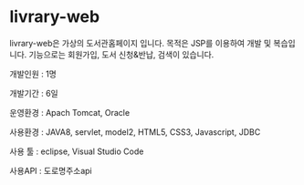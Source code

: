# livrary-web
livrary-web은 가상의 도서관홈페이지 입니다. 목적은 JSP를 이용하여 개발 및 복습입니다. 기능으로는 회원가입, 도서 신청&반납, 검색이 있습니다.

개발인원 : 1명

개발기간 : 6일

운영환경 : Apach Tomcat, Oracle

사용환경 :  JAVA8, servlet, model2, HTML5, CSS3, Javascript, JDBC

사용 툴 : eclipse, Visual Studio Code

사용API : 도로명주소api
